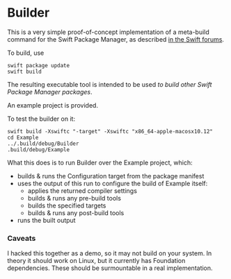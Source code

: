 # Builder

This is a very simple proof-of-concept implementation of a meta-build command for the Swift Package Manager, as described [in the Swift forums](https://forums.swift.org/t/spm-static-dependencies/10152/35?u=samdeane).

To build, use

```
swift package update
swift build
```

The resulting executable tool is intended to be used _to build other Swift Package Manager packages_.

An example project is provided.

To test the builder on it:

```
swift build -Xswiftc "-target" -Xswiftc "x86_64-apple-macosx10.12"
cd Example
../.build/debug/Builder
.build/debug/Example
```

What this does is to run Builder over the Example project, which:

- builds & runs the Configuration target from the package manifest
- uses the output of this run to configure the build of Example itself:
  - applies the returned compiler settings
  - builds & runs any pre-build tools
  - builds the specified targets
  - builds & runs any post-build tools
- runs the built output

### Caveats

I hacked this together as a demo, so it may not build on your system.
In theory it should work on Linux, but it currently has Foundation dependencies. These should be surmountable in a real implementation.
